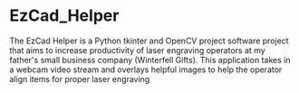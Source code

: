 # EzCad_Helper
The EzCad Helper is a Python tkinter and OpenCV project software project that aims to increase productivity of laser engraving operators at my father's small business company (Winterfell Gifts). This application takes in a webcam video stream and overlays helpful images to help the operator align items for proper laser engraving
